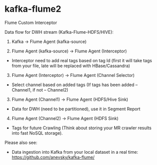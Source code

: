 # kafka-flume2
Flume Custom Interceptor

Data flow for DWH stream (Kafka-Flume-HDFS/HIVE):

1) Kafka -> Flume Agent (kafka-source)

2) Flume Agent (kafka-source) -> Flume Agent (Interceptor)
- Interceptor need to add real tags based on tag Id (first it will take tags from your file, late will be replaced with HBase/Cassandra)

3) Flume Agent (Interceptor) -> Flume Agent (Channel Selector)
- Select channel based on added tags (If tags has been added – Channel1, if not – Channel2)

3) Flume Agent (Channel1) -> Flume Agent (HDFS/Hive Sink)
- Data for DWH (need to be partitioned), use it in Segment Report

4) Flume Agent (Channel2) -> Flume Agent (HDFS Sink)
- Tags for future Crawling (Think about storing your MR crawler results into fast NoSQL storage).

Please also see:

- Data ingestion into Kafka from your local dataset in a real time: https://github.com/anevsky/kafka-flume/

